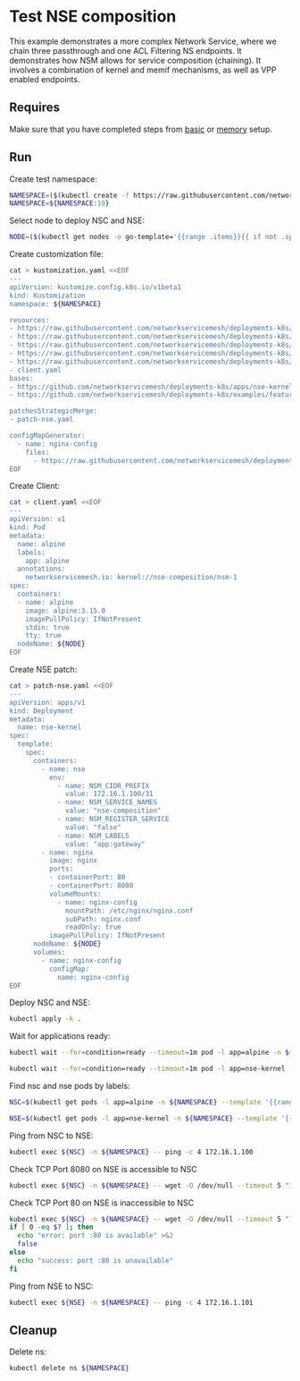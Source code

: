 # Test NSE composition

This example demonstrates a more complex Network Service, where we chain three passthrough and one ACL Filtering NS endpoints.
It demonstrates how NSM allows for service composition (chaining).
It involves a combination of kernel and memif mechanisms, as well as VPP enabled endpoints.

## Requires

Make sure that you have completed steps from [basic](../../basic) or [memory](../../memory) setup.

## Run

Create test namespace:
```bash
NAMESPACE=($(kubectl create -f https://raw.githubusercontent.com/networkservicemesh/deployments-k8s/7645215eec949a4ee7f49d64c1fc3815204121ce/examples/features/namespace.yaml)[0])
NAMESPACE=${NAMESPACE:10}
```

Select node to deploy NSC and NSE:
```bash
NODE=($(kubectl get nodes -o go-template='{{range .items}}{{ if not .spec.taints  }}{{index .metadata.labels "kubernetes.io/hostname"}} {{end}}{{end}}')[0])
```

Create customization file:
```bash
cat > kustomization.yaml <<EOF
---
apiVersion: kustomize.config.k8s.io/v1beta1
kind: Kustomization
namespace: ${NAMESPACE}

resources:
- https://raw.githubusercontent.com/networkservicemesh/deployments-k8s/7645215eec949a4ee7f49d64c1fc3815204121ce/examples/features/nse-composition/config-file.yaml
- https://raw.githubusercontent.com/networkservicemesh/deployments-k8s/7645215eec949a4ee7f49d64c1fc3815204121ce/examples/features/nse-composition/passthrough-1.yaml
- https://raw.githubusercontent.com/networkservicemesh/deployments-k8s/7645215eec949a4ee7f49d64c1fc3815204121ce/examples/features/nse-composition/passthrough-2.yaml
- https://raw.githubusercontent.com/networkservicemesh/deployments-k8s/7645215eec949a4ee7f49d64c1fc3815204121ce/examples/features/nse-composition/passthrough-3.yaml
- https://raw.githubusercontent.com/networkservicemesh/deployments-k8s/7645215eec949a4ee7f49d64c1fc3815204121ce/examples/features/nse-composition/nse-composition-ns.yaml
- client.yaml
bases:
- https://github.com/networkservicemesh/deployments-k8s/apps/nse-kernel?ref=7645215eec949a4ee7f49d64c1fc3815204121ce
- https://github.com/networkservicemesh/deployments-k8s/examples/features/nse-composition/nse-firewall?ref=7645215eec949a4ee7f49d64c1fc3815204121ce

patchesStrategicMerge:
- patch-nse.yaml

configMapGenerator:
  - name: nginx-config
    files:
      - https://raw.githubusercontent.com/networkservicemesh/deployments-k8s/7645215eec949a4ee7f49d64c1fc3815204121ce/examples/features/nse-composition/nginx.conf
EOF
```

Create Client:
```bash
cat > client.yaml <<EOF
---
apiVersion: v1
kind: Pod
metadata:
  name: alpine
  labels:
    app: alpine    
  annotations:
    networkservicemesh.io: kernel://nse-composition/nsm-1
spec:
  containers:
  - name: alpine
    image: alpine:3.15.0
    imagePullPolicy: IfNotPresent
    stdin: true
    tty: true
  nodeName: ${NODE}
EOF
```


Create NSE patch:
```bash
cat > patch-nse.yaml <<EOF
---
apiVersion: apps/v1
kind: Deployment
metadata:
  name: nse-kernel
spec:
  template:
    spec:
      containers:
        - name: nse
          env:
            - name: NSM_CIDR_PREFIX
              value: 172.16.1.100/31
            - name: NSM_SERVICE_NAMES
              value: "nse-composition"
            - name: NSM_REGISTER_SERVICE
              value: "false"
            - name: NSM_LABELS
              value: "app:gateway"
        - name: nginx
          image: nginx
          ports:
          - containerPort: 80
          - containerPort: 8080
          volumeMounts:
            - name: nginx-config
              mountPath: /etc/nginx/nginx.conf
              subPath: nginx.conf
              readOnly: true
          imagePullPolicy: IfNotPresent
      nodeName: ${NODE}
      volumes:
        - name: nginx-config
          configMap:
            name: nginx-config
EOF
```

Deploy NSC and NSE:
```bash
kubectl apply -k .
```

Wait for applications ready:
```bash
kubectl wait --for=condition=ready --timeout=1m pod -l app=alpine -n ${NAMESPACE}
```
```bash
kubectl wait --for=condition=ready --timeout=1m pod -l app=nse-kernel -n ${NAMESPACE}
```

Find nsc and nse pods by labels:
```bash
NSC=$(kubectl get pods -l app=alpine -n ${NAMESPACE} --template '{{range .items}}{{.metadata.name}}{{"\n"}}{{end}}')
```
```bash
NSE=$(kubectl get pods -l app=nse-kernel -n ${NAMESPACE} --template '{{range .items}}{{.metadata.name}}{{"\n"}}{{end}}')
```

Ping from NSC to NSE:
```bash
kubectl exec ${NSC} -n ${NAMESPACE} -- ping -c 4 172.16.1.100
```

Check TCP Port 8080 on NSE is accessible to NSC
```bash
kubectl exec ${NSC} -n ${NAMESPACE} -- wget -O /dev/null --timeout 5 "172.16.1.100:8080"
```

Check TCP Port 80 on NSE is inaccessible to NSC
```bash
kubectl exec ${NSC} -n ${NAMESPACE} -- wget -O /dev/null --timeout 5 "172.16.1.100:80"
if [ 0 -eq $? ]; then
  echo "error: port :80 is available" >&2
  false
else
  echo "success: port :80 is unavailable"
fi
```

Ping from NSE to NSC:
```bash
kubectl exec ${NSE} -n ${NAMESPACE} -- ping -c 4 172.16.1.101
```

## Cleanup

Delete ns:
```bash
kubectl delete ns ${NAMESPACE}
```
